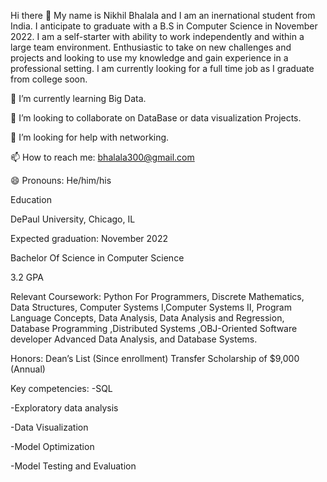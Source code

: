 Hi there 👋
My name is Nikhil Bhalala and I am an inernational student from India. I anticipate to graduate with a B.S in Computer Science in November 2022. I am a self-starter with ability to work independently and within a large team environment. Enthusiastic to take on new challenges and projects and looking to use my knowledge and gain experience in a professional setting. I am currently looking for a full time job as I graduate from college soon.


🌱 I’m currently learning Big Data.

👯 I’m looking to collaborate on DataBase or data visualization Projects.

🤔 I’m looking for help with networking.

📫 How to reach me: bhalala300@gmail.com

😄 Pronouns: He/him/his

Education

DePaul University, Chicago, IL

Expected graduation: November 2022

Bachelor Of Science in Computer Science

3.2 GPA

Relevant Coursework: Python For Programmers, Discrete Mathematics, Data Structures, Computer Systems I,Computer Systems II, Program Language Concepts, Data Analysis, Data Analysis and Regression, Database Programming ,Distributed Systems ,OBJ-Oriented Software developer
Advanced Data Analysis, and Database Systems.

Honors: Dean’s List (Since enrollment) Transfer Scholarship of $9,000 (Annual)

Key competencies:
-SQL

-Exploratory data analysis

-Data Visualization

-Model Optimization 

-Model Testing and Evaluation


